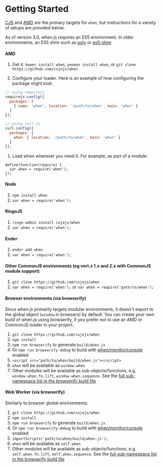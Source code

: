 Getting Started
===============

[CJS](http://wiki.commonjs.org/wiki/CommonJS) and [AMD](http://wiki.commonjs.org/wiki/Modules/AsynchronousDefinition) are the primary targets for `when`, but instructions for a variety of setups are provided below.

As of version 3.0, when.js requires an ES5 environment.  In older environments, an ES5 shim such as [poly](https://github.com/cujojs/poly) or [es5-shim](https://github.com/es-shims/es5-shim)

#### AMD

1. Get it. `bower install when`, `yeoman install when`, or `git clone https://github.com/cujojs/when`

1. Configure your loader. Here is an example of how configuring the package might look:

  ```js
  // using requirejs
  requirejs.config({
    packages: [
      { name: 'when', location: '/path/to/when', main: 'when' }
    ]
  });

  // using curl.js
  curl.config({
    packages: {
      when: { location: '/path/to/when', main: 'when' }
    }
  });
  ```

1. Load when wherever you need it. For example, as part of a module:

  ```
  define(function(require) {
  	var when = require('when');
  });
  ```

#### Node

1. `npm install when`
1. `var when = require('when');`

#### RingoJS

1. `ringo-admin install cujojs/when`
1. `var when = require('when');`

#### Ender

1. `ender add when`
2. `var when = require('when');`

#### Other CommonJS environments (eg vert.x 1.x and 2.x with CommonJS module support)

1. `git clone https://github.com/cujojs/when`
1. `var when = require('when');` or `var when = require('path/to/when');`

#### Browser environments (via browserify)

Since when.js primarily targets modular environments, it doesn't export to the global object (`window` in browsers) by default. You can create your own build of when.js using browserify, if you prefer not to use an AMD or CommonJS loader in your project.

1. `git clone https://github.com/cujojs/when`
1. `npm install`
1. `npm run browserify` to generate `build/when.js`
  1. Or `npm run browserify-debug` to build with [when/monitor/console](docs/api.md#debugging-promises) enabled
1. `<script src="path/to/when/build/when.js"></script>`
  1. `when` will be available as `window.when`
  1. Other modules will be available as sub-objects/functions, e.g. `window.when.fn.lift`, `window.when.sequence`.  See the [full sub-namespace list in the browserify build file](build/when.browserify.js)

#### Web Worker (via browserify)

Similarly to browser global environments:

1. `git clone https://github.com/cujojs/when`
1. `npm install`
1. `npm run browserify` to generate `build/when.js`
  1. Or `npm run browserify-debug` to build with [when/monitor/console](docs/api.md#debugging-promises) enabled
1. `importScripts('path/to/when/build/when.js');`
  1. `when` will be available as `self.when`
  1. Other modules will be available as sub-objects/functions, e.g. `self.when.fn.lift`, `self.when.sequence`.  See the [full sub-namespace list in the browserify build file](build/when.browserify.js)

